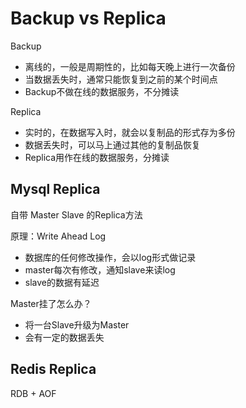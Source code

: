 # Backup vs Replica

Backup

- 离线的，一般是周期性的，比如每天晚上进行一次备份
- 当数据丢失时，通常只能恢复到之前的某个时间点
- Backup不做在线的数据服务，不分摊读

Replica

- 实时的，在数据写入时，就会以复制品的形式存为多份
- 数据丢失时，可以马上通过其他的复制品恢复
- Replica用作在线的数据服务，分摊读

## Mysql Replica

自带 Master Slave 的Replica方法

原理：Write Ahead Log

- 数据库的任何修改操作，会以log形式做记录
- master每次有修改，通知slave来读log
- slave的数据有延迟

Master挂了怎么办？

- 将一台Slave升级为Master
- 会有一定的数据丢失

## Redis Replica

RDB + AOF
